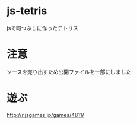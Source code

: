 # js-tetris

jsで暇つぶしに作ったテトリス

# 注意

ソースを売り出すため公開ファイルを一部にしました

# 遊ぶ

http://r.jsgames.jp/games/4811/
